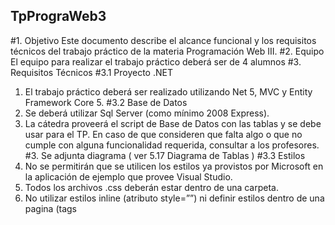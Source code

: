 ## TpPrograWeb3

#1. Objetivo
Este documento describe el alcance funcional y los requisitos técnicos del trabajo práctico de la
materia Programación Web III.
#2. Equipo
El equipo para realizar el trabajo práctico deberá ser de 4 alumnos
#3. Requisitos Técnicos
#3.1 Proyecto .NET
1. El trabajo práctico deberá ser realizado utilizando Net 5, MVC y Entity Framework Core 5.
#3.2 Base de Datos
1. Se deberá utilizar Sql Server (como mínimo 2008 Express).
2. La cátedra proveerá el script de Base de Datos con las tablas y se debe usar para el TP.
En caso de que consideren que falta algo o que no cumple con alguna funcionalidad
requerida, consultar a los profesores.
#3. Se adjunta diagrama ( ver 5.17 Diagrama de Tablas )
#3.3 Estilos
1. No se permitirán que se utilicen los estilos ya provistos por Microsoft en la aplicación de
ejemplo que provee Visual Studio.
2. Todos los archivos .css deberán estar dentro de una carpeta.
3. No utilizar estilos inline (atributo style=””) ni definir estilos dentro de una pagina (tags
<style>).
4. Debe de utilizarse algún framework/biblioteca de hojas de estilo. Algunos ejemplos:
a. Twitter Bootstrap (http://getbootstrap.com/ , temas http://bootswatch.com/ )
b. Foundation (http://foundation.zurb.com/docs/)
c. KickStart (http://www.99lime.com/elements/ )
d. Bulma (http://bulma.io/ )
e. Otro definido por los alumnos y validado con el cuerpo docente.
4/13
Universidad Nacional de la Matanza - DIIT
Tecnicatura en Programación Web - Programación Web 3 2021-2C
#3.4 JavaScript
1. No utilizar JavaScript inline dentro de una página, se deberá referenciar a archivos js.
2. Todos los archivos .js deberán estar dentro de una carpeta.
a. Si se decide utilizar algún js que no es propio, el mismo deberá estar dentro de una
subcarpeta.
3. Se deberá utilizar Bundle and minification
(https://docs.microsoft.com/es-es/aspnet/core/client-side/bundling-and-minification?view=a
spnetcore-5.0 )
Recomendaciones
Las funciones específicas de una página, deberían estar en un archivo .js con el mismo nombre
de la página
.
Aquellas funciones utilizadas en más de una página, deberían de estar dentro de otro archivo .js
de uso común.
#3.5 HTML
1. No utilizar tags table para organizar el contenido de una página en columnas, los tags
table solo están permitidos para representar una grilla/listado de información.
2. Se requiere el uso de Layouts para estructurar los formularios web de la aplicación.
Dentro del BaseLayout deberán referenciarse las hojas de estilo y archivos de javascript
de uso común por toda la aplicación.
3. Debe utilizarse HTML5.
#3.6 Validación
1. Utilizar validaciones tanto del lado del cliente como del lado del servidor.
2. Se puede utilizar una lista que detalle todos los campos que no cumplieron con las
validaciones.
3. Para todos los campos validar que la cantidad de caracteres ingresados no exceda el
límite impuesto en la base de datos.
3.7 Arquitectura y Consideraciones de Desarrollo
1. La capa de acceso a datos deberá ser realizada con Entity Framework. Este componente
de .NET será explicado en clases a fin de que los alumnos comprendan cómo utilizarlo.
5/13
Universidad Nacional de la Matanza - DIIT
Tecnicatura en Programación Web - Programación Web 3 2021-2C
2. La capa Web deberá ser realizada utilizando MVC.
3. Deberán crear un repositorio privado en Github que deberá ser compartido con los
profesores (usuarios pablokuko, matipazw, juizmariano) y donde irán subiendo los
avances
4. Utilizar la menor cantidad posible de código en los /Controllers/[Entidad]Controller, e
intentar que en los mismos haya llamadas a métodos dentro de otro proyecto que
contenga las reglas de negocio.
5. Compatibilidad con exploradores.
a. Google Chrome (la última versión para Windows).
6. Todos los borrados a través del sistema deben ser borrados lógicos. No se elimina el
registro de la base de datos, sino que se completan los campos FechaBorrado y
BorradoPor.
7. A modo de auditoria deben también guardar la fecha de modificación y creación así como
también el id del usuario.
#4. Objetivo del Proyecto
El objetivo del proyecto consiste en el desarrollo de un Sistema que permitirá que cocineros
registrados (ejemplo: un restaurante, un sitio de comida rápida, la casa de una persona particular,
etc.) creen eventos culinarios, exponiendo sus propias recetas para que sean evaluadas por
comensales.
Cada evento ofrecerá diferentes recetas para que los comensales elijan que desean comer.
Los comensales podrán realizar las reservas. Además, tendrán la oportunidad de comentar y
evaluar los eventos ya finalizados puntuando a los cocineros.
#4.1 Pantallas
Los diseños/maqueteado de algunas de las pantallas las pueden encontrar aquí. Son solamente
para identificar páginas y funcionalidades, es tarea de los alumnos diseñar las páginas para que
estén bonitas, pueden distribuir los campos, botones, imágenes como uds deseen mientras que
aparezcan todos los campos de los diseños.
6/13
Universidad Nacional de la Matanza - DIIT
Tecnicatura en Programación Web - Programación Web 3 2021-2C
#5. Especificación Funcional
Resumen de funcionalidad requerida:
1. Página de inicio (/default)
2. Menú específico para cada grupo
3. Registro de usuario (/registracion)
4. Login/Logout de usuario (para login /login y el logout)
Grupo Cocineros(es necesario estar logueado)
5. Crear evento de comida (/cocineros/eventos).
6. Crear recetas de cocina.(/cocineros/recetas)
7. Perfil con detalle de eventos y reservas(/cocineros/perfiles)
8. Cancelar eventos(/cocineros/cancelar.)
Grupo Comensales (es necesario estar logueado)
9. Reservar evento (/comensales/reserva)
10. Mis eventos y reservas (/comensales/reservas).
11. Puntuar y comentar eventos finalizados (/comensales/comentarios)
